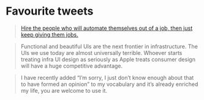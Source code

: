 # Favourite tweets

> [Hire the people who will automate themselves out of a job, then just keep giving them jobs.](https://twitter.com/jessfraz/status/942031487809085440)

> Functional and beautiful UIs are the next frontier in infrastructure. The UIs we use today are almost universally terrible. Whoever starts treating infra UI design as seriously as Apple treats consumer design will have a huge competitive advantage.

> I have recently added “I’m sorry, I just don’t know enough about that to have formed an opinion” to my vocabulary and it’s already enriched my life, you are welcome to use it.